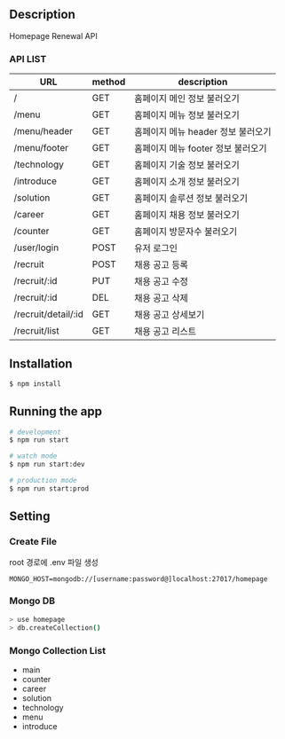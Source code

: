 ## Description

Homepage Renewal API

### API LIST

|URL|method|description|
|---|---|---|
|/|GET|홈페이지 메인 정보 불러오기|
|/menu|GET|홈페이지 메뉴 정보 불러오기|
|/menu/header|GET|홈페이지 메뉴 header 정보 불러오기|
|/menu/footer|GET|홈페이지 메뉴 footer 정보 불러오기|
|/technology|GET|홈페이지 기술 정보 불러오기|
|/introduce|GET|홈페이지 소개 정보 불러오기|
|/solution|GET|홈페이지 솔루션 정보 불러오기|
|/career|GET|홈페이지 채용 정보 불러오기|
|/counter|GET|홈페이지 방문자수 불러오기|
|/user/login|POST|유저 로그인|
|/recruit|POST|채용 공고 등록|
|/recruit/:id|PUT|채용 공고 수정|
|/recruit/:id|DEL|채용 공고 삭제|
|/recruit/detail/:id|GET|채용 공고 상세보기|
|/recruit/list|GET|채용 공고 리스트|

## Installation

```bash
$ npm install
```

## Running the app

```bash
# development
$ npm run start

# watch mode
$ npm run start:dev

# production mode
$ npm run start:prod
```

## Setting

### Create File
root 경로에 .env 파일 생성

```text
MONGO_HOST=mongodb://[username:password@]localhost:27017/homepage
```

### Mongo DB

```bash
> use homepage
> db.createCollection()
```

### Mongo Collection List

- main
- counter
- career
- solution
- technology
- menu
- introduce